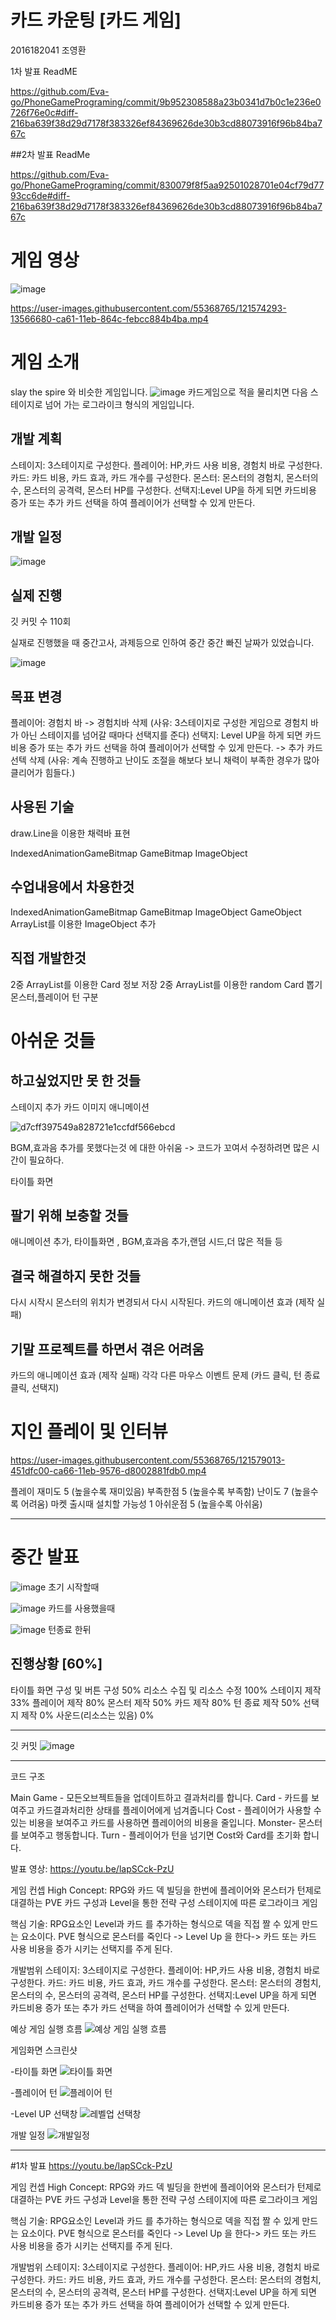 # 카드 카운팅 [카드 게임]

2016182041 조영환

1차 발표 ReadME

https://github.com/Eva-go/PhoneGamePrograming/commit/9b952308588a23b0341d7b0c1e236e0726f76e0c#diff-216ba639f38d29d7178f383326ef84369626de30b3cd88073916f96b84ba767c

##2차 발표 ReadMe

https://github.com/Eva-go/PhoneGamePrograming/commit/830079f8f5aa92501028701e04cf79d7793cc6de#diff-216ba639f38d29d7178f383326ef84369626de30b3cd88073916f96b84ba767c


# 게임 영상

![image](https://user-images.githubusercontent.com/55368765/121574064-dee2aa80-ca60-11eb-9533-604f817995f8.png)

https://user-images.githubusercontent.com/55368765/121574293-13566680-ca61-11eb-864c-febcc884b4ba.mp4

# 게임 소개


slay the spire 와 비슷한 게임입니다.
![image](https://user-images.githubusercontent.com/55368765/121574453-3d0f8d80-ca61-11eb-93a5-a66aff269943.png)
카드게임으로 적을 물리치면 다음 스테이지로 넘어 가는 로그라이크 형식의 게임입니다.

## 개발 계획
스테이지: 3스테이지로 구성한다.
플레이어: HP,카드 사용 비용, 경험치 바로 구성한다.
카드: 카드 비용, 카드 효과, 카드 개수를 구성한다.
몬스터: 몬스터의 경험치, 몬스터의 수, 몬스터의 공격력, 몬스터 HP를 구성한다.
선택지:Level UP을 하게 되면 카드비용 증가 또는 추가 카드 선택을 하여 플레이어가 선택할 수 있게 만든다.

## 개발 일정
![image](https://user-images.githubusercontent.com/55368765/121574649-734d0d00-ca61-11eb-9fa4-cd82fe35163a.png)

## 실제 진행
깃 커밋 수 110회

실재로 진행했을 때 중간고사, 과제등으로 인하여 중간 중간 빠진 날짜가 있었습니다.

![image](https://user-images.githubusercontent.com/55368765/121574917-b60ee500-ca61-11eb-8674-13b547cef3d8.png)

## 목표 변경
플레이어: 경험치 바 -> 경험치바 삭제 (사유: 3스테이지로 구성한 게임으로 경험치 바가 아닌 스테이지를 넘어갈 때마다 선택지를 준다)
선택지: Level UP을 하게 되면 카드비용 증가 또는 추가 카드 선택을 하여 플레이어가 선택할 수 있게 만든다. -> 추가 카드선텍 삭제
(사유: 계속 진행하고 난이도 조절을 해보다 보니 채력이 부족한 경우가 많아 클리어가 힘들다.)

## 사용된 기술
draw.Line을 이용한 채력바 표현


IndexedAnimationGameBitmap
GameBitmap
ImageObject

## 수업내용에서 차용한것
IndexedAnimationGameBitmap
GameBitmap
ImageObject
GameObject
ArrayList를 이용한 ImageObject 추가

## 직접 개발한것
2중 ArrayList를 이용한 Card 정보 저장
2중 ArrayList를 이용한 random Card 뽑기
몬스터,플레이어 턴 구분

# 아쉬운 것들

## 하고싶었지만 못 한 것들
스테이지 추가
카드 이미지 애니메이션

![d7cff397549a828721e1ccfdf566ebcd](https://user-images.githubusercontent.com/55368765/121576888-d8096700-ca63-11eb-9130-1bf932cde4f3.gif)

BGM,효과음 추가를 못했다는것 에 대한 아쉬움 -> 코드가 꼬여서 수정하려면 많은 시간이 필요하다.

타이틀 화면

## 팔기 위해 보충할 것들
애니메이션 추가, 타이틀화면 , BGM,효과음 추가,랜덤 시드,더 많은 적들 등

## 결국 해결하지 못한 것들
다시 시작시 몬스터의 위치가 변경되서 다시 시작된다.
카드의 애니메이션 효과 (제작 실패)

## 기말 프로젝트를 하면서 겪은 어려움
카드의 애니메이션 효과 (제작 실패)
각각 다른 마우스 이벤트 문제 (카드 클릭, 턴 종료 클릭, 선택지)


# 지인 플레이 및 인터뷰

https://user-images.githubusercontent.com/55368765/121579013-451dfc00-ca66-11eb-9576-d8002881fdb0.mp4

플레이 재미도 5 (높을수록 재미있음)
부족한점 5 (높을수록 부족함)
난이도 7 (높을수록 어려움)
마켓 출시때 설치할 가능성 1 
아쉬운점 5 (높을수록 아쉬움)

-------------------------------------------------------------------------------------------------------------------
# 중간 발표
![image](https://user-images.githubusercontent.com/55368765/119065765-3f119e00-ba19-11eb-8662-11081abcc9b4.png)
초기 시작할때

![image](https://user-images.githubusercontent.com/55368765/119065781-46d14280-ba19-11eb-84e5-2f80d8597d4d.png)
카드를 사용했을때

![image](https://user-images.githubusercontent.com/55368765/119065794-4b95f680-ba19-11eb-8265-95f55043e42a.png)
턴종료 한뒤

진행상황 [60%]
-------------------------------------------------------------------------------------------------------------------
타이틀 화면 구성 및 버튼 구성 50%
리소스 수집 및 리소스 수정 100%
스테이지 제작 33%
플레이어 제작 80%
몬스터 제작 50%
카드 제작 80%
턴 종료 제작 50%
선택지 제작 0%
사운드(리소스는 있음) 0%

-------------------------------------------------------------------------------------------------------------------

깃 커밋
![image](https://user-images.githubusercontent.com/55368765/119066084-f0183880-ba19-11eb-8b91-f1e7aecc75be.png)


-------------------------------------------------------------------------------------------------------------------
코드 구조

Main Game - 모든오브젝트들을 업데이트하고 결과처리를 합니다.
Card - 카드를 보여주고 카드결과처리한 상태를 플레이어에게 넘겨줍니다
Cost - 플레이어가 사용할 수 있는 비용을 보여주고 카드를 사용하면 플레이어의 비용을 줄입니다.
Monster- 몬스터를 보여주고 행동합니다.
Turn - 플레이어가 턴을 넘기면 Cost와 Card를 초기화 합니다.


발표 영상: https://youtu.be/lapSCck-PzU

게임 컨셉
High Concept: RPG와 카드 덱 빌딩을 한번에
플레이어와 몬스터가 턴제로 대결하는 PVE
카드 구성과 Level을 통한 전략 구성
스테이지에 따른 로그라이크 게임

핵심 기술: RPG요소인 Level과 카드 를 추가하는 형식으로 덱을 직접 짤 수 있게 만드는 요소이다.
PVE 형식으로 몬스터를 죽인다 -> Level Up 을 한다-> 카드 또는 카드 사용 비용을 증가 시키는 선택지를 주게 된다.

개발범위
스테이지: 3스테이지로 구성한다.
플레이어: HP,카드 사용 비용, 경험치 바로 구성한다.
카드: 카드 비용, 카드 효과, 카드 개수를 구성한다.
몬스터: 몬스터의 경험치, 몬스터의 수, 몬스터의 공격력, 몬스터 HP를 구성한다.
선택지:Level UP을 하게 되면 카드비용 증가 또는 추가 카드 선택을 하여 플레이어가 선택할 수 있게 만든다.

예상 게임 실행 흐름
![예상 게임 실행 흐름](https://user-images.githubusercontent.com/55368765/113500913-bddf7400-955c-11eb-8fb1-31da8a697628.png)

게임화면 스크린샷

-타이틀 화면
![타이틀 화면](https://user-images.githubusercontent.com/55368765/113500993-39412580-955d-11eb-8daf-408f33fc3f31.png)

-플레이어 턴
![플레이어 턴](https://user-images.githubusercontent.com/55368765/113501006-4d852280-955d-11eb-9f6d-f453c575a6af.png)

-Level UP 선택창
![레벨업 선택창](https://user-images.githubusercontent.com/55368765/113501011-55dd5d80-955d-11eb-8c4b-5cb795cd390f.png)

개발 일정
![개발일정](https://user-images.githubusercontent.com/55368765/113500923-c9cb3600-955c-11eb-960e-b587df5b3e9f.png)

----------------------------------------------------------------------------------------------------------------------------------
#1차 발표
https://youtu.be/lapSCck-PzU

게임 컨셉
High Concept: RPG와 카드 덱 빌딩을 한번에
플레이어와 몬스터가 턴제로 대결하는 PVE
카드 구성과 Level을 통한 전략 구성
스테이지에 따른 로그라이크 게임

핵심 기술: RPG요소인 Level과 카드 를 추가하는 형식으로 덱을 직접 짤 수 있게 만드는 요소이다.
PVE 형식으로 몬스터를 죽인다 -> Level Up 을 한다-> 카드 또는 카드 사용 비용을 증가 시키는 선택지를 주게 된다.

개발범위
스테이지: 3스테이지로 구성한다.
플레이어: HP,카드 사용 비용, 경험치 바로 구성한다.
카드: 카드 비용, 카드 효과, 카드 개수를 구성한다.
몬스터: 몬스터의 경험치, 몬스터의 수, 몬스터의 공격력, 몬스터 HP를 구성한다.
선택지:Level UP을 하게 되면 카드비용 증가 또는 추가 카드 선택을 하여 플레이어가 선택할 수 있게 만든다.
